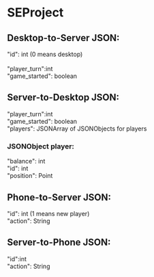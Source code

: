 # SEProject
## Desktop-to-Server JSON:
"id": int (0 means desktop) <br />  
"player_turn":int <br />
"game_started": boolean <br />


## Server-to-Desktop JSON:
"player_turn":int <br />
"game_started": boolean <br />
"players": JSONArray of JSONObjects for players

### JSONObject player:
"balance": int <br />
"id": int <br />
"position": Point <br />

## Phone-to-Server JSON:
"id": int  (1 means new player)<br />
"action": String <br />

## Server-to-Phone JSON:
"id":int <br />
"action": String <br />

